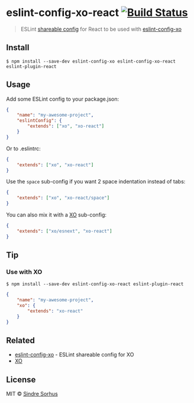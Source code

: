# eslint-config-xo-react [![Build Status](https://travis-ci.org/xojs/eslint-config-xo-react.svg?branch=master)](https://travis-ci.org/xojs/eslint-config-xo-react)

> ESLint [shareable config](http://eslint.org/docs/developer-guide/shareable-configs.html) for React to be used with [eslint-config-xo](https://github.com/xojs/eslint-config-xo)


## Install

```
$ npm install --save-dev eslint-config-xo eslint-config-xo-react eslint-plugin-react
```


## Usage

Add some ESLint config to your package.json:

```json
{
	"name": "my-awesome-project",
	"eslintConfig": {
		"extends": ["xo", "xo-react"]
	}
}
```

Or to .eslintrc:

```json
{
	"extends": ["xo", "xo-react"]
}
```

Use the `space` sub-config if you want 2 space indentation instead of tabs:

```json
{
	"extends": ["xo", "xo-react/space"]
}
```

You can also mix it with a [XO](https://github.com/xojs/xo) sub-config:

```json
{
	"extends": ["xo/esnext", "xo-react"]
}
```


## Tip

### Use with XO

```
$ npm install --save-dev eslint-config-xo-react eslint-plugin-react
```

```json
{
	"name": "my-awesome-project",
	"xo": {
		"extends": "xo-react"
	}
}
```


## Related

- [eslint-config-xo](https://github.com/xojs/eslint-config-xo) - ESLint shareable config for XO
- [XO](https://github.com/xojs/xo)


## License

MIT © [Sindre Sorhus](https://sindresorhus.com)
